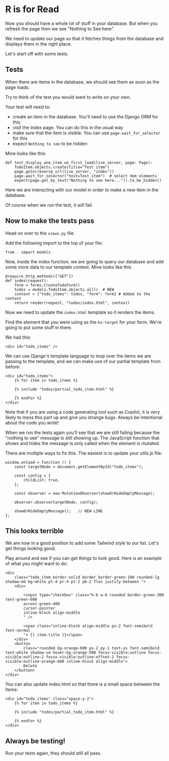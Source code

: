 # R is for Read

Now you should have a whole lot of stuff in your database. But when you refresh the page then we see "Nothing to See here".

We need to update our page so that it fetches things from the database and displays them in the right place. 

Let's start off with some tests.

## Tests 

When there are items in the database, we should see them as soon as the page loads. 

Try to think of the test you would want to write on your own.

Your test will need to:
- create an item in the database. You'll need to use the Django ORM for this
- visit the index page. You can do this in the usual way
- make sure that the item is visible. You can use `page.wait_for_selector` for this
- expect `Nothing to see` to be hidden

Mine looks like this:

```
def test_display_one_item_on_first_load(live_server, page: Page):
    TodoItem.objects.create(title="Test item")
    page.goto(reverse_url(live_server, "index"))
    page.wait_for_selector("text=Test item")  # select dom elements
    expect(page.get_by_text("Nothing to see here...")).to_be_hidden()
```

Here we are interacting with our model in order to make a new item in the database. 

Of course when we run the test, it will fail.

## Now to make the tests pass

Head on over to the `views.py` file.

Add the following import to the top of your file:

```
from . import models
```

Now, inside the index function, we are going to query our database and add some more data to our template context.  Mine looks like this:

```
@require_http_methods(["GET"])
def index(request):
    form = forms.CreateTodoForm()
    todos = models.TodoItem.objects.all()  # NEW
    context = {"todo_items": todos, "form": form} # Added to the context
    return render(request, "todos/index.html", context)
```

Now we need to update the `index.html` template so it renders the items.

Find the element that you were using as the `hx-target` for your form. We're going to put some stuff in there.

We had this:

```
<div id="todo_items" />
```

We can use Django's template language to loop over the items we are passing to the template, and we can make use of our partial template from before:

```
<div id="todo_items">
    {% for item in todo_items %}
    
    {% include "todos/partial_todo_item.html" %}
    
    {% endfor %}
</div>

```

Note that if you are using a code generating tool such as Copilot, it is very likely to mess this part up and give you strange bugs. Always be intentional about the code you write!

When we run the tests again you'll see that we are still failing because the "nothing to see" message is still showing up. The JavaScript function that shows and hides the message is only called when the element is mutated. 

There are multiple ways to fix this. The easiest is to update your utils.js file:

```
window.onload = function () {
    const targetNode = document.getElementById("todo_items");

    const config = {
        childList: true,
    };

    const observer = new MutationObserver(showOrHideEmptyMessage);

    observer.observe(targetNode, config);

    showOrHideEmptyMessage();   // NEW LINE
};

```

## This looks terrible

We are now in a good position to add some Tailwind style to our list. Let's get things looking good. 

Play around and see if you can get things to look good. Here is an example of what you might want to do:

```
<div
    class="todo_item border-solid border border-green-100 rounded-lg shadow-md bg-white pl-4 pr-4 pt-2 pb-2 flex justify-between ">
    <div>

        <input type="checkbox" class="h-6 w-6 rounded border-green-300 text-green-600
        accent-green-400 
        cursor-pointer
        inline-block align-middle
        " />

        <span class="inline-block align-middle px-2 font-semibold font-normal
        "> {{ item.title }}</span>
    </div>
    <button
        class="rounded bg-orange-600 px-2 py-1 text-xs font-semibold text-white shadow-sm hover:bg-orange-500 focus-visible:outline focus-visible:outline-2 focus-visible:outline-offset-2 focus-visible:outline-orange-600 inline-block align-middle">
        Delete
    </button>
</div>
```

You can also update index.html so that there is a small space between the items:

```
<div id="todo_items" class="space-y-2">
    {% for item in todo_items %}

    {% include "todos/partial_todo_item.html" %}

    {% endfor %}
</div>
```

## Always be testing! 

Run your tests again, they should still all pass.